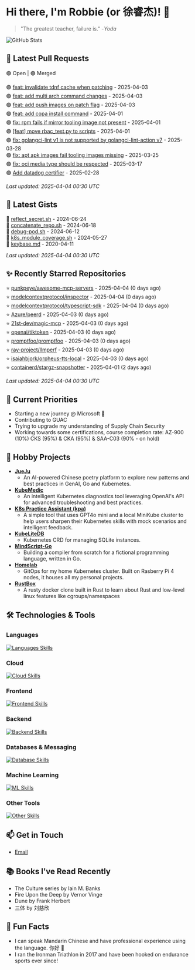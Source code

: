 # Hi there, I'm Robbie (or 徐睿杰)! 👋

> "The greatest teacher, failure is." -_Yoda_

![GitHub Stats](https://github-readme-stats.vercel.app/api?username=robert-cronin&show_icons=true&theme=radical)

<!-- START_SECTION:prs -->
## 🔄 Latest Pull Requests

🟢 Open | 🟣 Merged

🟣 [feat: invalidate tdnf cache when patching](https://github.com/project-copacetic/copacetic/pull/973) - 2025-04-03<br>
🟢 [feat: add multi arch command changes](https://github.com/project-copacetic/copacetic/pull/1009) - 2025-04-03<br>
🟢 [feat: add push images on patch flag](https://github.com/project-copacetic/copacetic/pull/1004) - 2025-04-03<br>
🟣 [feat: add copa install command](https://github.com/project-copacetic/copacetic/pull/987) - 2025-04-01<br>
🟣 [fix: rpm fails if mirror tooling image not present](https://github.com/project-copacetic/copacetic/pull/978) - 2025-04-01<br>
🟣 [[feat] move rbac_test.py to scripts](https://github.com/ray-project/kuberay/pull/3256) - 2025-04-01<br>
🟣 [fix: golangci-lint v1 is not supported by golangci-lint-action v7](https://github.com/project-copacetic/copacetic/pull/994) - 2025-03-28<br>
🟢 [fix: apt apk images fail tooling images missing](https://github.com/project-copacetic/copacetic/pull/985) - 2025-03-25<br>
🟢 [fix: oci media type should be respected](https://github.com/project-copacetic/copacetic/pull/949) - 2025-03-17<br>
🟢 [Add datadog certifier](https://github.com/guacsec/guac/pull/2366) - 2025-02-28<br>

*Last updated: 2025-04-04 00:30 UTC*<!-- END_SECTION:prs -->

<!-- START_SECTION:gists -->
## 📜 Latest Gists

📜 [reflect_secret.sh](https://gist.github.com/robert-cronin/c4df6777ba61bacd45a4bd67b5ea5b34) - 2024-06-24<br>
📜 [concatenate_repo.sh](https://gist.github.com/robert-cronin/02215e61893d6616fc0d269e829b50ed) - 2024-06-18<br>
📜 [debug-pod.sh](https://gist.github.com/robert-cronin/0a76a112fe444bccd50cb7ac56e8b1b5) - 2024-06-12<br>
📜 [k8s_module_coverage.sh](https://gist.github.com/robert-cronin/150e3044b916ebe597478b1294f97da8) - 2024-05-27<br>
📜 [keybase.md](https://gist.github.com/robert-cronin/a8474252ac7483f7c1de43dd8a7308e3) - 2020-04-11<br>

*Last updated: 2025-04-04 00:30 UTC*<!-- END_SECTION:gists -->

<!-- START_SECTION:starred -->
## ✨ Recently Starred Repositories

⭐ [punkpeye/awesome-mcp-servers](https://github.com/punkpeye/awesome-mcp-servers) - 2025-04-04 (0 days ago)<br>
⭐ [modelcontextprotocol/inspector](https://github.com/modelcontextprotocol/inspector) - 2025-04-04 (0 days ago)<br>
⭐ [modelcontextprotocol/typescript-sdk](https://github.com/modelcontextprotocol/typescript-sdk) - 2025-04-04 (0 days ago)<br>
⭐ [Azure/peerd](https://github.com/Azure/peerd) - 2025-04-03 (0 days ago)<br>
⭐ [21st-dev/magic-mcp](https://github.com/21st-dev/magic-mcp) - 2025-04-03 (0 days ago)<br>
⭐ [openai/tiktoken](https://github.com/openai/tiktoken) - 2025-04-03 (0 days ago)<br>
⭐ [promptfoo/promptfoo](https://github.com/promptfoo/promptfoo) - 2025-04-03 (0 days ago)<br>
⭐ [ray-project/llmperf](https://github.com/ray-project/llmperf) - 2025-04-03 (0 days ago)<br>
⭐ [isaiahbjork/orpheus-tts-local](https://github.com/isaiahbjork/orpheus-tts-local) - 2025-04-03 (0 days ago)<br>
⭐ [containerd/stargz-snapshotter](https://github.com/containerd/stargz-snapshotter) - 2025-04-01 (2 days ago)<br>

*Last updated: 2025-04-04 00:30 UTC*<!-- END_SECTION:starred -->

## 🔭 Current Priorities

- Starting a new journey @ Microsoft 🚀
- Contributing to GUAC
- Trying to upgrade my understanding of Supply Chain Security
- Working towards some certifications, course completion rate: AZ-900 (10%) CKS (95%) & CKA (95%) & SAA-C03 (90% - on hold)

## 🚀 Hobby Projects

- [**JueJu**](https://github.com/robert-cronin/jueju)
  - An AI-powered Chinese poetry platform to explore new patterns and best practices in GenAI, Go and Kubernetes.
- [**KubeMedic**](https://github.com/robert-cronin/kubemedic)
  - An intelligent Kubernetes diagnostics tool leveraging OpenAI's API for advanced troubleshooting and best practices.
- [**K8s Practice Assistant (kpa)**](https://github.com/robert-cronin/kpa)
  - A simple tool that uses GPT4o mini and a local MiniKube cluster to help users sharpen their Kubernetes skills with mock scenarios and intelligent feedback.
- [**KubeLiteDB**](https://github.com/robert-cronin/KubeLiteDB)
  - Kubernetes CRD for managing SQLite instances.
- [**MindScript-Go**](https://github.com/robert-cronin/mindscript-go)
  - Building a compiler from scratch for a fictional programming language, written in Go.
- [**Homelab**](https://github.com/robert-cronin/homelab)
  - GitOps for my home Kubernetes cluster. Built on Rasberry Pi 4 nodes, it houses all my personal projects.
- [**RustBox**](https://github.com/robert-cronin/rust-box)
  - A rusty docker clone built in Rust to learn about Rust and low-level linux features like cgroups/namespaces

## 🛠️ Technologies & Tools

### Languages

[![Languages Skills](https://skillicons.dev/icons?i=go,typescript,python,bash)](https://skillicons.dev)

### Cloud

[![Cloud Skills](https://skillicons.dev/icons?i=kubernetes,aws,linux,terraform,githubactions,jenkins)](https://skillicons.dev)

### Frontend

[![Frontend Skills](https://skillicons.dev/icons?i=mui,react,redux,figma,styledcomponents,nextjs,vite,css,html,ts)](https://skillicons.dev)

### Backend

[![Backend Skills](https://skillicons.dev/icons?i=nodejs,fastapi,express,postgres,python)](https://skillicons.dev)

### Databases & Messaging

[![Database Skills](https://skillicons.dev/icons?i=mongodb,postgresql,mysql,redis,rabbitmq,kafka)](https://skillicons.dev)

### Machine Learning

[![ML Skills](https://skillicons.dev/icons?i=tensorflow,elasticsearch,pytorch,opencv)](https://skillicons.dev)

### Other Tools

[![Other Skills](https://skillicons.dev/icons?i=vscode,git,docker,jest,cypress,grafana,prometheus,bash)](https://skillicons.dev)

## 📫 Get in Touch

- [Email](mailto:robert.cronin@uqconnect.edu.au)

## 📚 Books I've Read Recently

- The Culture series by Iain M. Banks
- Fire Upon the Deep by Vernor Vinge
- Dune by Frank Herbert
- 三体 by 刘慈欣

## 🌟 Fun Facts

- I can speak Mandarin Chinese and have professional experience using the language. 你好 👋
- I ran the Ironman Triathlon in 2017 and have been hooked on endurance sports ever since!
